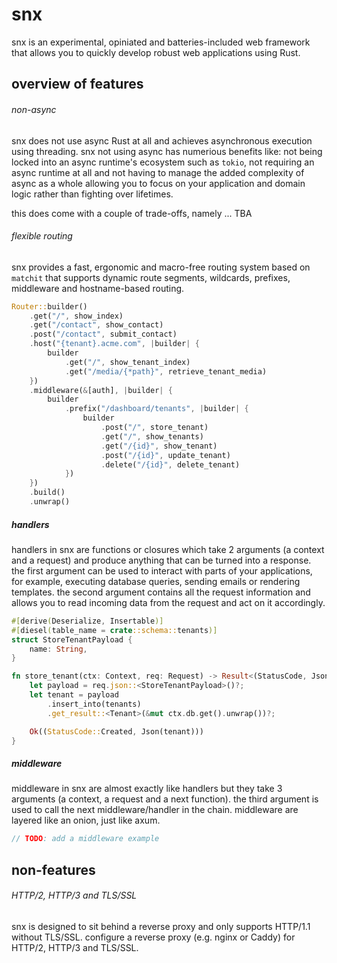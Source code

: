 # snx

snx is an experimental, opiniated and batteries-included web framework that allows you to quickly develop robust web applications using Rust.

## overview of features

###### non-async

snx does not use async Rust at all and achieves asynchronous execution using
threading. snx not using async has numerious benefits like: not being locked
into an async runtime's ecosystem such as `tokio`, not requiring an async
runtime at all and not having to manage the added complexity of async as a whole
allowing you to focus on your application and domain logic rather than fighting
over lifetimes.

this does come with a couple of trade-offs, namely ... TBA

###### flexible routing

snx provides a fast, ergonomic and macro-free routing system based on `matchit`
that supports dynamic route segments, wildcards, prefixes, middleware and
hostname-based routing.

```rust
Router::builder()
    .get("/", show_index)
    .get("/contact", show_contact)
    .post("/contact", submit_contact)
    .host("{tenant}.acme.com", |builder| {
        builder
            .get("/", show_tenant_index)
            .get("/media/{*path}", retrieve_tenant_media)
    })
    .middleware(&[auth], |builder| {
        builder
            .prefix("/dashboard/tenants", |builder| {
                builder
                    .post("/", store_tenant)
                    .get("/", show_tenants)
                    .get("/{id}", show_tenant)
                    .post("/{id}", update_tenant)
                    .delete("/{id}", delete_tenant)
            })
    })
    .build()
    .unwrap()
```

##### handlers

handlers in snx are functions or closures which take 2 arguments (a context and
a request) and produce anything that can be turned into a response. the first
argument can be used to interact with parts of your applications, for example,
executing database queries, sending emails or rendering templates. the second
argument contains all the request information and allows you to read incoming
data from the request and act on it accordingly.

```rust
#[derive(Deserialize, Insertable)]
#[diesel(table_name = crate::schema::tenants)]
struct StoreTenantPayload {
    name: String,
}

fn store_tenant(ctx: Context, req: Request) -> Result<(StatusCode, Json<Tenant>)> {
    let payload = req.json::<StoreTenantPayload>()?;
    let tenant = payload
        .insert_into(tenants)
        .get_result::<Tenant>(&mut ctx.db.get().unwrap())?;

    Ok((StatusCode::Created, Json(tenant)))
}
```

##### middleware

middleware in snx are almost exactly like handlers but they take 3 arguments (a
context, a request and a next function). the third argument is used to call the
next middleware/handler in the chain. middleware are layered like an onion, just
like axum.

```rust
// TODO: add a middleware example
```

## non-features

###### HTTP/2, HTTP/3 and TLS/SSL

snx is designed to sit behind a reverse proxy and only supports HTTP/1.1 without
TLS/SSL. configure a reverse proxy (e.g. nginx or Caddy) for HTTP/2, HTTP/3 and
TLS/SSL.
